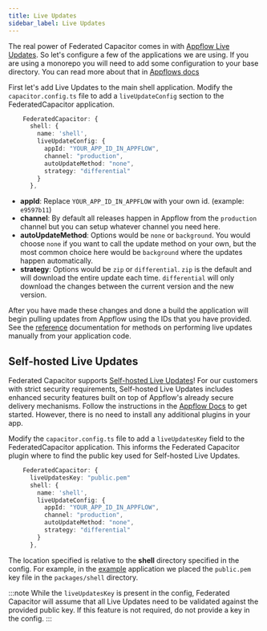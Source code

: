 ```yaml
---
title: Live Updates
sidebar_label: Live Updates
---
```


The real power of Federated Capacitor comes in with [Appflow Live Updates](https://ionic.io/docs/appflow/deploy/intro). So let's configure a few of the applications we are using. If you are using a monorepo you will need to add some configuration to your base directory. You can read more about that in [Appflows docs](https://ionic.io/docs/appflow/cookbook/appflow-config)

First let's add Live Updates to the main shell application. Modify the `capacitor.config.ts` file to add a `liveUpdateConfig` section to the FederatedCapacitor application.

```typescript title=capacitor.config.ts
    FederatedCapacitor: {
      shell: {
        name: 'shell',
        liveUpdateConfig: {
          appId: "YOUR_APP_ID_IN_APPFLOW",
          channel: "production",
          autoUpdateMethod: "none",
          strategy: "differential"
        }
      },
```

- **appId**: Replace `YOUR_APP_ID_IN_APPFLOW` with your own id. (example: `e9597b11`)
- **channel**: By default all releases happen in Appflow from the `production` channel but you can setup whatever channel you need here.
- **autoUpdateMethod**: Options would be `none` or `background`. You would choose `none` if you want to call the update method on your own, but the most common choice here would be `background` where the updates happen automatically.
- **strategy**: Options would be `zip` or `differential`. `zip` is the default and will download the entire update each time. `differential` will only download the changes between the current version and the new version.

After you have made these changes and done a build the application will begin pulling updates from Appflow using the IDs that you have provided. See the [reference](reference) documentation for methods on performing live updates manually from your application code.

## Self-hosted Live Updates

Federated Capacitor supports [Self-hosted Live Updates](https://ionic.io/docs/appflow/deploy/setup/self-hosted)! For our customers with strict security requirements, Self-hosted Live Updates includes enhanced security features built on top of Appflow's already secure delivery mechanisms. Follow the instructions in the [Appflow Docs](https://ionic.io/docs/appflow/deploy/setup/self-hosted#code-signing-generate-live-update-signing-keys) to get started. However, there is no need to install any additional plugins in your app.

Modify the `capacitor.config.ts` file to add a `liveUpdatesKey` field to the FederatedCapacitor application. This informs the Federated Capacitor plugin where to find the public key used for Self-hosted Live Updates.

```typescript title=capacitor.config.ts
    FederatedCapacitor: {
      liveUpdatesKey: "public.pem"
      shell: {
        name: 'shell',
        liveUpdateConfig: {
          appId: "YOUR_APP_ID_IN_APPFLOW",
          channel: "production",
          autoUpdateMethod: "none",
          strategy: "differential"
        }
      },
```

The location specified is relative to the **shell** directory specified in the config. For example, in the [example](example) application we placed the `public.pem` key file in the `packages/shell` directory.

:::note
While the `liveUpdatesKey` is present in the config, Federated Capacitor will assume that all Live Updates need to be validated against the provided public key. If this feature is not required, do not provide a key in the config.
:::

